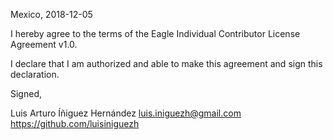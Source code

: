Mexico, 2018-12-05

I hereby agree to the terms of the Eagle Individual Contributor License
Agreement v1.0.

I declare that I am authorized and able to make this agreement and sign this
declaration.

Signed,

Luis Arturo Íñiguez Hernández luis.iniguezh@gmail.com https://github.com/luisiniguezh
